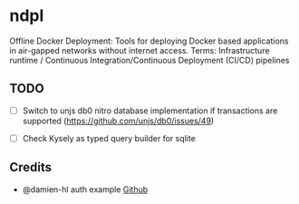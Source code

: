 # ndpl
Offline Docker Deployment: Tools for deploying Docker based applications in air-gapped networks without internet access.
Terms: Infrastructure runtime / Continuous Integration/Continuous Deployment (CI/CD) pipelines

## TODO

- [ ] Switch to unjs db0 nitro database implementation if transactions are supported (https://github.com/unjs/db0/issues/49)
- [ ] Check Kysely as typed query builder for sqlite


## Credits

- @damien-hl auth example [Github](https://github.com/damien-hl/nuxt3-auth-example/)